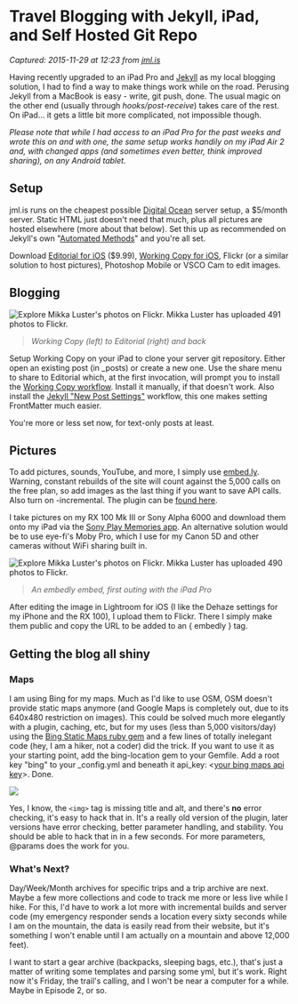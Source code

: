 # Travel Blogging with Jekyll, iPad, and Self Hosted Git Repo

_Captured: 2015-11-29 at 12:23 from [jml.is](http://jml.is/tech/2015/11/12/travel-blogging-with-jekyll-ipad-and-self-hosted-git-repo.html)_

Having recently upgraded to an iPad Pro and [Jekyll](http://jekyllrb.com) as my local blogging solution, I had to find a way to make things work while on the road. Perusing Jekyll from a MacBook is easy - write, git push, done. The usual magic on the other end (usually through _hooks/post-receive_) takes care of the rest. On iPad… it gets a little bit more complicated, not impossible though.

_Please note that while I had access to an iPad Pro for the past weeks and wrote this on and with one, the same setup works handily on my iPad Air 2 and, with changed apps (and sometimes even better, think improved sharing), on any Android tablet._

## Setup

jml.is runs on the cheapest possible [Digital Ocean](https://www.digitalocean.com/?refcode=976704d97fa4) server setup, a $5/month server. Static HTML just doesn't need that much, plus all pictures are hosted elsewhere (more about that below). Set this up as recommended on Jekyll's own "[Automated Methods](http://jekyllrb.com/docs/deployment-methods/#automated-methods)" and you're all set.

Download [Editorial for iOS](http://omz-software.com/editorial/) ($9.99), [Working Copy for iOS](http://workingcopyapp.com/), Flickr (or a similar solution to host pictures), Photoshop Mobile or VSCO Cam to edit images.

## Blogging

![Explore Mikka Luster's photos on Flickr. Mikka Luster has uploaded 491 photos to Flickr.](https://farm1.staticflickr.com/573/22562752197_603a5516da_b.jpg)

> _Working Copy (left) to Editorial (right) and back_

Setup Working Copy on your iPad to clone your server git repository. Either open an existing post (in _posts) or create a new one. Use the share menu to share to Editorial which, at the first invocation, will prompt you to install the [Working Copy workflow](http://www.editorial-workflows.com/workflow/5231728385851392/YYF3YuB5oGM). Install it manually, if that doesn't work. Also install the [Jekyll "New Post Settings"](http://www.editorial-workflows.com/workflow/5897508043620352/K5vl5H_YCBA) workflow, this one makes setting FrontMatter much easier.

You're more or less set now, for text-only posts at least.

## Pictures

To add pictures, sounds, YouTube, and more, I simply use [embed.ly](http://embed.ly). Warning, constant rebuilds of the site will count against the 5,000 calls on the free plan, so add images as the last thing if you want to save API calls. Also turn on -incremental. The plugin can be [found here](https://github.com/ryanburnette/jekyll-embedly-plugin).

I take pictures on my RX 100 Mk III or Sony Alpha 6000 and download them onto my iPad via the [Sony Play Memories app](https://itunes.apple.com/en/app/playmemories-mobile/id489191124?mt=8). An alternative solution would be to use eye-fi's Moby Pro, which I use for my Canon 5D and other cameras without WiFi sharing built in.

![Explore Mikka Luster's photos on Flickr. Mikka Luster has uploaded 490 photos to Flickr.](https://farm1.staticflickr.com/593/22959008222_76cf252085_b.jpg)

> _An embedly embed, first outing with the iPad Pro_

After editing the image in Lightroom for iOS (I like the Dehaze settings for my iPhone and the RX 100), I upload them to Flickr. There I simply make them public and copy the URL to be added to an { embedly } tag.

## Getting the blog all shiny

### Maps

I am using Bing for my maps. Much as I'd like to use OSM, OSM doesn't provide static maps anymore (and Google Maps is completely out, due to its 640x480 restriction on images). This could be solved much more elegantly with a plugin, caching, etc, but for my uses (less than 5,000 visitors/day) using the [Bing Static Maps ruby gem](https://github.com/justinxreese/bing-location) and a few lines of totally inelegant code (hey, I am a hiker, not a coder) did the trick. If you want to use it as your starting point, add the bing-location gem to your Gemfile. Add a root key "bing" to your _config.yml and beneath it api_key: <[your bing maps api key](https://www.bingmapsportal.com)>. Done.

![](http://dev.virtualearth.net/REST/v1/Imagery/Map/Road/Hugenottenstrasse%2089%20Friedrichsdorf%20Germany?mapSize=970,200&key=AmD8XADJM8f5sl_M1QAYL8DA8314SQRBSFzJRzFMevtls1WWsc1skr7l3tLT0SBa)

Yes, I know, the `<img>` tag is missing title and alt, and there's **no** error checking, it's easy to hack that in. It's a really old version of the plugin, later versions have error checking, better parameter handling, and stability. You should be able to hack that in in a few seconds. For more parameters, @params does the work for you.

### What's Next?

Day/Week/Month archives for specific trips and a trip archive are next. Maybe a few more collections and code to track me more or less live while I hike. For this, I'd have to work a lot more with incremental builds and server code (my emergency responder sends a location every sixty seconds while I am on the mountain, the data is easily read from their website, but it's something I won't enable until I am actually on a mountain and above 12,000 feet).

I want to start a gear archive (backpacks, sleeping bags, etc.), that's just a matter of writing some templates and parsing some yml, but it's work. Right now it's Friday, the trail's calling, and I won't be near a computer for a while. Maybe in Episode 2, or so.
